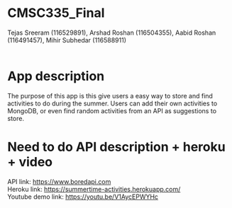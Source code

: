 # CMSC335_Final
Tejas Sreeram (116529891), Arshad Roshan (116504355), Aabid Roshan (116491457), Mihir Subhedar (116588911)
<br /> <br /> 
# App description 
The purpose of this app is this give users a easy way to store and find activities to do
during the summer. Users can add their own activities to MongoDB, or even find random 
activities from an API as suggestions to store. <br /> 
# Need to do API description + heroku + video
API link: https://www.boredapi.com <br /> 
Heroku link: https://summertime-activities.herokuapp.com/ <br /> 
Youtube demo link: https://youtu.be/V1AycEPWYHc <br /> 